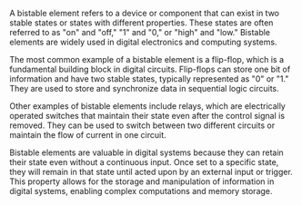 A bistable element refers to a device or component that can exist in two stable states or states with different properties. These states are often referred to as "on" and "off," "1" and "0," or "high" and "low." Bistable elements are widely used in digital electronics and computing systems.

The most common example of a bistable element is a flip-flop, which is a fundamental building block in digital circuits. Flip-flops can store one bit of information and have two stable states, typically represented as "0" or "1." They are used to store and synchronize data in sequential logic circuits.

Other examples of bistable elements include relays, which are electrically operated switches that maintain their state even after the control signal is removed. They can be used to switch between two different circuits or maintain the flow of current in one circuit.

Bistable elements are valuable in digital systems because they can retain their state even without a continuous input. Once set to a specific state, they will remain in that state until acted upon by an external input or trigger. This property allows for the storage and manipulation of information in digital systems, enabling complex computations and memory storage.